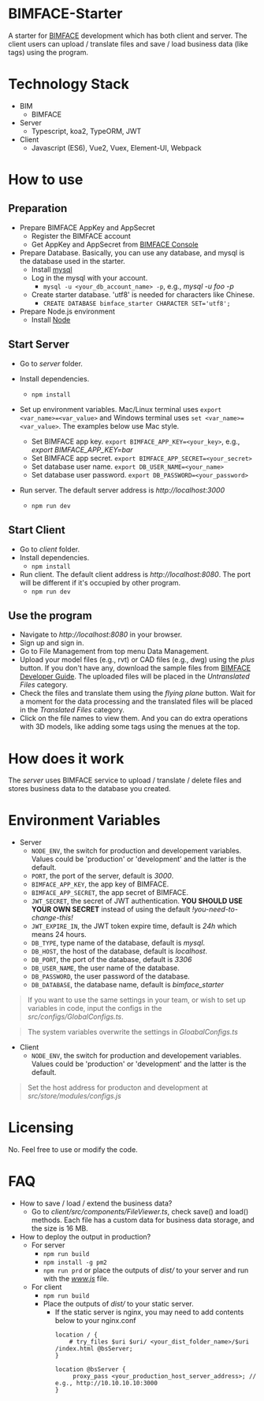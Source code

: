 # BIMFACE-Starter
A starter for [BIMFACE](http://www.bimface.com) development which has both client and server. The client users can upload / translate files and save / load business data (like tags) using the program.

# Technology Stack
* BIM
  * BIMFACE
* Server
  * Typescript, koa2, TypeORM, JWT
* Client
  * Javascript (ES6), Vue2, Vuex, Element-UI, Webpack

# How to use
## Preparation
* Prepare BIMFACE AppKey and AppSecret
  * Register the BIMFACE account
  * Get AppKey and AppSecret from [BIMFACE Console](https://bimface.com/user-console#/application/information)
* Prepare Database. Basically, you can use any database, and mysql is the database used in the starter.
  * Install [mysql](https://www.mysql.com/)
  * Log in the mysql with your account. 
    * ```mysql -u <your_db_account_name> -p```, e.g., *mysql -u foo -p*
  * Create starter database. 'utf8' is needed for characters like Chinese.
    * ```CREATE DATABASE bimface_starter CHARACTER SET='utf8';```
* Prepare Node.js environment
  * Install [Node](https://nodejs.org/en/)
## Start Server 
* Go to *server* folder.
* Install dependencies.
  * ```npm install```
* Set up environment variables. Mac/Linux terminal uses ```export <var_name>=<var_value>``` and Windows terminal uses ```set <var_name>=<var_value>```. The examples below use Mac style.
    * Set BIMFACE app key. ```export BIMFACE_APP_KEY=<your_key>```, e.g., *export BIMFACE_APP_KEY=bar*
    * Set BIMFACE app secret. ```export BIMFACE_APP_SECRET=<your_secret>```
    * Set database user name. ```export DB_USER_NAME=<your_name>```
    * Set database user password. ```export DB_PASSWORD=<your_password>```

* Run server. The default server address is *http://localhost:3000*
  * ```npm run dev```
## Start Client
* Go to *client* folder.
* Install dependencies.
  * ```npm install```
* Run client. The default client address is *http://localhost:8080*. The port will be different if it's occupied by other program.
  * ```npm run dev```

## Use the program
* Navigate to *http://localhost:8080* in your browser.
* Sign up and sign in.
* Go to File Management from top menu Data Management.
* Upload your model files (e.g., rvt) or CAD files (e.g., dwg) using the *plus* button. If you don't have any, download the sample files from [BIMFACE Developer Guide](https://bimface.com/developer-guide/887). The uploaded files will be placed in the *Untranslated Files* category.
* Check the files and translate them using the *flying plane* button. Wait for a moment for the data processing and the translated files will be placed in the *Translated Files* category.
* Click on the file names to view them. And you can do extra operations with 3D models, like adding some tags using the menues at the top.

# How does it work
The *server* uses BIMFACE service to upload / translate / delete files and stores business data to the database you created.

# Environment Variables
* Server
  * `NODE_ENV`, the switch for production and developement variables. Values could be 'production' or 'development' and the latter is the default.
  * `PORT`, the port of the server, default is *3000*.
  * `BIMFACE_APP_KEY`, the app key of BIMFACE.
  * `BIMFACE_APP_SECRET`, the app secret of BIMFACE.
  * `JWT_SECRET`, the secret of JWT authentication. **YOU SHOULD USE YOUR OWN SECRET** instead of using the default *!you-need-to-change-this!*
  * `JWT_EXPIRE_IN`, the JWT token expire time, default is *24h* which means 24 hours.
  * `DB_TYPE`, type name of the database, default is *mysql*.
  * `DB_HOST`, the host of the database, default is *localhost*.
  * `DB_PORT`, the port of the database, default is *3306*
  * `DB_USER_NAME`, the user name of the database.
  * `DB_PASSWORD`, the user password of the database.
  * `DB_DATABASE`, the database name, default is *bimface_starter*
> If you want to use the same settings in your team, or wish to set up variables in code, input the configs in the *src/configs/GlobalConfigs.ts*.

> The system variables overwrite the settings in *GloabalConfigs.ts*
* Client
  * `NODE_ENV`, the switch for production and developement variables. Values could be 'production' or 'development' and the latter is the default.
> Set the host address for producton and development at *src/store/modules/configs.js*
# Licensing
No. Feel free to use or modify the code.

# FAQ
* How to save / load / extend the business data?
  * Go to *client/src/components/FileViewer.ts*, check save() and load() methods. Each file has a custom data for business data storage, and the size is 16 MB.
* How to deploy the output in production?
  * For server
    * ```npm run build```
    * ```npm install -g pm2```
    * ```npm run prd``` or place the outputs of *dist/* to your server and run with the *www.js* file.
  * For client
    * ```npm run build```
    * Place the outputs of *dist/* to your static server.
      * If the static server is nginx, you may need to add contents below to your nginx.conf
        ```
        location / {
            # try_files $uri $uri/ <your_dist_folder_name>/$uri /index.html @bsServer;
        }

        location @bsServer {
             proxy_pass <your_production_host_server_address>; // e.g., http://10.10.10.10:3000
        }
        ```


